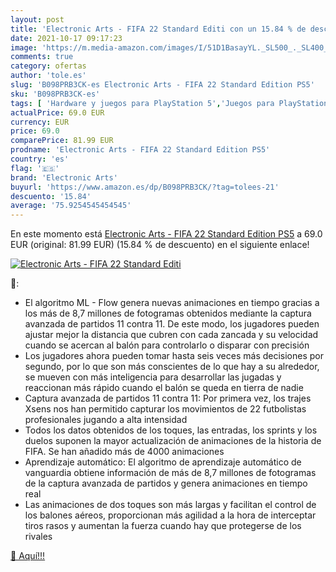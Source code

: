 ```yaml
---
layout: post
title: 'Electronic Arts - FIFA 22 Standard Editi con un 15.84 % de descuento'
date: 2021-10-17 09:17:23
image: 'https://m.media-amazon.com/images/I/51D1BasayYL._SL500_._SL400_.jpg'
comments: true
category: ofertas
author: 'tole.es'
slug: 'B098PRB3CK-es Electronic Arts - FIFA 22 Standard Edition PS5'
sku: 'B098PRB3CK-es'
tags: [ 'Hardware y juegos para PlayStation 5','Juegos para PlayStation 5','Videojuegos','electronic arts','ps5', ]
actualPrice: 69.0 EUR
currency: EUR
price: 69.0
comparePrice: 81.99 EUR
prodname: 'Electronic Arts - FIFA 22 Standard Edition PS5'
country: 'es'
flag: '🇪🇸'
brand: 'Electronic Arts'
buyurl: 'https://www.amazon.es/dp/B098PRB3CK/?tag=tolees-21'
descuento: '15.84'
average: '75.9254545454545'
---
```


En este momento está [Electronic Arts - FIFA 22 Standard Edition PS5](https://www.amazon.es/dp/B098PRB3CK/?tag=tolees-21) a 69.0 EUR (original: 81.99 EUR) (15.84 %  de descuento) en el siguiente enlace!

[![Electronic Arts - FIFA 22 Standard Editi](https://m.media-amazon.com/images/I/51D1BasayYL._SL500_._SL400_.jpg)](https://www.amazon.es/dp/B098PRB3CK/?tag=tolees-21)

🔎:

- El algoritmo ML - Flow genera nuevas animaciones en tiempo gracias a los más de 8,7 millones de fotogramas obtenidos mediante la captura avanzada de partidos 11 contra 11. De este modo, los jugadores pueden ajustar mejor la distancia que cubren con cada zancada y su velocidad cuando se acercan al balón para controlarlo o disparar con precisión
- Los jugadores ahora pueden tomar hasta seis veces más decisiones por segundo, por lo que son más conscientes de lo que hay a su alrededor, se mueven con más inteligencia para desarrollar las jugadas y reaccionan más rápido cuando el balón se queda en tierra de nadie
- Captura avanzada de partidos 11 contra 11: Por primera vez, los trajes Xsens nos han permitido capturar los movimientos de 22 futbolistas profesionales jugando a alta intensidad
- Todos los datos obtenidos de los toques, las entradas, los sprints y los duelos suponen la mayor actualización de animaciones de la historia de FIFA. Se han añadido más de 4000 animaciones
- Aprendizaje automático: El algoritmo de aprendizaje automático de vanguardia obtiene información de más de 8,7 millones de fotogramas de la captura avanzada de partidos y genera animaciones en tiempo real
- Las animaciones de dos toques son más largas y facilitan el control de los balones aéreos, proporcionan más agilidad a la hora de interceptar tiros rasos y aumentan la fuerza cuando hay que protegerse de los rivales

[🛒 Aquí!!!](https://www.amazon.es/dp/B098PRB3CK/?tag=tolees-21)
